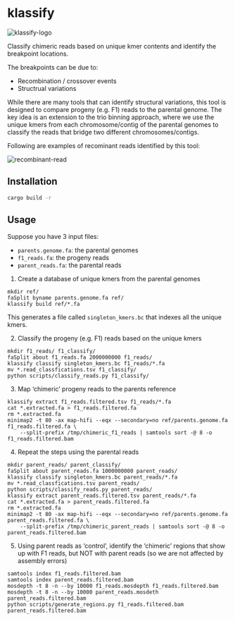 # klassify

![klassify-logo](https://www.dropbox.com/scl/fi/bjvfamep0aoxka0dcg2zi/klassify-logo.png?rlkey=8vmvacehs2amuaoi0gvgyh28r&st=ohygf458&raw=1)

Classify chimeric reads based on unique kmer contents and identify the
breakpoint locations.

The breakpoints can be due to:

- Recombination / crossover events
- Structrual variations

While there are many tools that can identify structural variations, this tool
is designed to compare progeny (e.g. F1) reads to the parental genome. The key
idea is an extension to the trio binning approach, where we use the unique kmers
from each chromosome/contig of the parental genomes to classify the reads that
bridge two different chromosomes/contigs.

Following are examples of recominant reads identified by this tool:

![recombinant-read](https://www.dropbox.com/scl/fi/tduxwsh0wcy2zdw8zopdm/recombinant-reads.png?rlkey=xci43gwwy84dbcdvs2n7ekk18&st=sewwc9s0&raw=1)

## Installation

```bash
cargo build -r
```

## Usage

Suppose you have 3 input files:

- `parents.genome.fa`: the parental genomes
- `f1_reads.fa`: the progeny reads
- `parent_reads.fa`: the parental reads

1. Create a database of unique kmers from the parental genomes

```console
mkdir ref/
faSplit byname parents.genome.fa ref/
klassify build ref/*.fa
```

This generates a file called `singleton_kmers.bc` that indexes all the unique kmers.

2. Classify the progeny (e.g. F1) reads based on the unique kmers

```console
mkdir f1_reads/ f1_classify/
faSplit about f1_reads.fa 2000000000 f1_reads/
klassify classify singleton_kmers.bc f1_reads/*.fa
mv *.read_classfications.tsv f1_classify/
python scripts/classify_reads.py f1_classify/
```

3. Map ‘chimeric’ progeny reads to the parents reference

```console
klassify extract f1_reads.filtered.tsv f1_reads/*.fa
cat *.extracted.fa > f1_reads.filtered.fa
rm *.extracted.fa
minimap2 -t 80 -ax map-hifi --eqx --secondary=no ref/parents.genome.fa f1_reads.filtered.fa \
    --split-prefix /tmp/chimeric_f1_reads | samtools sort -@ 8 -o f1_reads.filtered.bam
```

4. Repeat the steps using the parental reads

```console
mkdir parent_reads/ parent_classify/
faSplit about parent_reads.fa 1000000000 parent_reads/
klassify classify singleton_kmers.bc parent_reads/*.fa
mv *.read_classfications.tsv parent_reads/
python scripts/classify_reads.py parent_reads/
klassify extract parent_reads.filtered.tsv parent_reads/*.fa
cat *.extracted.fa > parent_reads.filtered.fa
rm *.extracted.fa
minimap2 -t 80 -ax map-hifi --eqx --secondary=no ref/parents.genome.fa parent_reads.filtered.fa \
    --split-prefix /tmp/chimeric_parent_reads | samtools sort -@ 8 -o parent_reads.filtered.bam
```

5. Using parent reads as ‘control’, identify the ‘chimeric’ regions that show up with F1 reads, but NOT with parent reads (so we are not affected by assembly errors)

```console
samtools index f1_reads.filtered.bam
samtools index parent_reads.filtered.bam
mosdepth -t 8 -n --by 10000 f1_reads.mosdepth f1_reads.filtered.bam
mosdepth -t 8 -n --by 10000 parent_reads.mosdeth parent_reads.filtered.bam
python scripts/generate_regions.py f1_reads.filtered.bam parent_reads.filtered.bam
```
